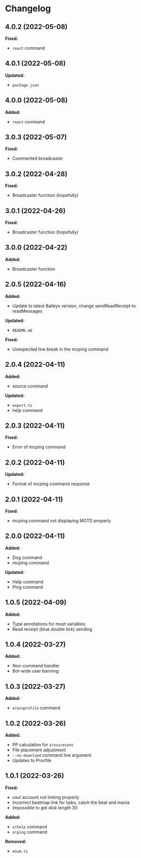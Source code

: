 # Changelog

## 4.0.2 (2022-05-08)
**Fixed:**
- `react` command

## 4.0.1 (2022-05-08)
**Updated:**
- `package.json`

## 4.0.0 (2022-05-08)
**Added:**
- `react` command

## 3.0.3 (2022-05-07)
**Fixed:**
- Commented broadcaster

## 3.0.2 (2022-04-28)
**Fixed:**
- Broadcaster function (hopefully)

## 3.0.1 (2022-04-26)
**Fixed:**
- Broadcaster function (hopefully)

## 3.0.0 (2022-04-22)
**Added:**
- Broadcaster function

## 2.0.5 (2022-04-16)
**Added:**
- Update to latest Baileys version, change sendReadReceipt to readMessages

**Updated:**
- `README.md`

**Fixed:**
- Unexpected line break in the mcping command
## 2.0.4 (2022-04-11)
**Added:**
- source command

**Updated:**
- `export.ts`
- help command

## 2.0.3 (2022-04-11)
**Fixed:**
- Error of mcping command

## 2.0.2 (2022-04-11)
**Updated:**
- Format of mcping command response

## 2.0.1 (2022-04-11)
**Fixed:**
- mcping command not displaying MOTD properly
## 2.0.0 (2022-04-11)
**Added:**
- Dog command
- mcping command

**Updated:**
- Help command
- Ping command

## 1.0.5 (2022-04-09)
**Added:**
- Type annotations for most variables
- Read receipt (blue double tick) sending

## 1.0.4 (2022-03-27)
**Added:**
- Non-command handler
- Bot-wide user banning

## 1.0.3 (2022-03-27)
**Added:**
- `a!osuprofile` command
## 1.0.2 (2022-03-26)
**Added:**
- PP calculation for `a!osurecent`
- File placement adjustment
- `--no-download` command line argument
- Updates to Procfile
## 1.0.1 (2022-03-26)
**Fixed:**
- osu! account not linking properly
- Incorrect beatmap link for taiko, catch the beat and mania
- Impossible to get dick length 30

**Added:**
- `a!help` command
- `a!ping` command

**Removed:**
- `enum.ts`